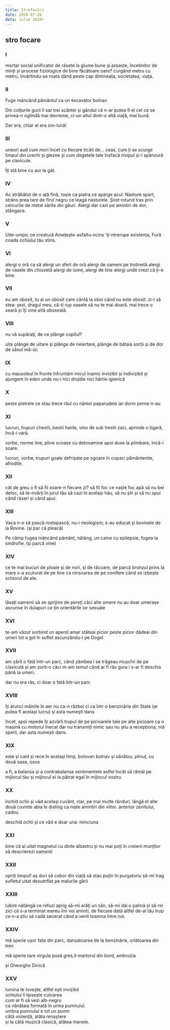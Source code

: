 ```yaml
---
title: Strofocări
date: 2020-07-26
data: iulie 2020+
---
```


## stro focare

### I

mortar social
unificator de râsete la glume bune și proaste,
încetinitor de minți
și procese fiziologice de bine făcătoare
oare?
curgând metru cu metru, învârtindu-se roata
dând peste cap dimineața, societatea,
viața.


### II

Fuge mâncând pământul
ca un excavator bolnav.

Din colțurile gurii îi sar
trei scântei și gândul
că n-ar putea fi el cel
ce se privea-n oglindă
mai devreme, ci-un altul
dintr-o altă viață, mai bună.

Dar era, chiar el era
om-lună!


### III

uneori aud
cum mori încet
cu fiecare ticăit de... ceas,
cum ți se scurge timpul
din urechi și glezne
și cum degetele tale
înșfacă nisipul și-l spânzură
pe clavicule.

Îți stă bine cu aur la gât.


### IV

Ac străbătut de o ață fină,
roșie ca piatra ce sparge acul.
Nasture spart, strâns prea tare
de firul negru ce leagă nasturele.
Șiret rotund tras prin cercurile
de metal sărite din găuri.
Alergi dar cazi pe amintiri
de dor, stângace.


### V

Uite-umpic ce creatură
Amețește-asfaltu-ncins
'ți-ntrerupe existența,
Fură coada ochiului tău stins.


### VI

alergi o oră ca să
alergi un sfert de oră
alergi de oameni pe trotinetă
alergi de vasele din chiuvetă
alergi de lume, alergi de tine
alergi unde crezi că ți-e bine


### VII

eu am obosit,
tu ai un obosit
care cântă la oboi
când nu este obosit.
zi-i să stea:
șezi, dragul meu,
că-ți rup oasele
să nu te mai doară.
mai trece o seară
și îți vine altă oboseală.


### VIII

nu vă supărați,
de ce plânge copilul?

uite plânge de uitare
și plânge de neiertare,
plânge de bătaia sorții
și de dor de sânul mă-sii.


### IX

cu mausoleul în frunte
înfruntăm micul inamic
invizibil și indivizibil
și ajungem în eden
unde nu-i nici drojdie
nici hârtie igienică


### X

peste pietrele ce stau
trece răul cu nămol
paparudele iar dorm
perne n-au


### XI

lucruri, trupuri
chestii, bestii
haide, vino de sub trestii
zaci, aprinde o țigară,
încă-i vară.

vorbe, norme
line, pline
scoase cu detoxamine
apoi duse la plimbare,
încă-i soare.

lucruri, vorbe,
trupuri goale
defrișate pe ogoare
în copaci pământenite,
afrodite.


### XII

cât de greu o fi să fii
soare-n fiecare zi?
să fii foc ce naște foc
apă să nu bei deloc,
să te-nvârți în jurul tău
să cazi în același hău,
să nu știi și să nu spui
când răsari și când apui.


### XIII

Vaca n-o să pască
rostopască,
nu-i neologism;
s-au educat și bovinele
de la Rovine.
(și par că pleacă)

Pe câmp fugea
mâncând pământ,
nătâng,
un caine cu epilepsie,
fugea la sindrofie.
(și parcă vine)


### XIV

ce te mai bucuri de ploaie
și de nori, și de răcoare,
de parcă bronzul prins la mare
s-a scuturat de pe tine
ca ninsoarea de pe conifere
când se izbește schiorul de ele.


### XV

lăsați oamenii să se sprijine de pereți
căci alte umere nu au
doar umerașe ascunse în dulapuri
ce țin orientările lor sexuale


### XVI

te-am văzut sorbind un aperol
amar stăteai picior peste picior
dădeai din umeri tot a gol
în suflet ascunzându-l pe Gogol


### XVII

am zărit o fată într-un parc, când zâmbea
i se trăgeau mușchii de pe claviculă
și am zorit-o căci m-am temut când ar fi râs
gura i s-ar fi deschis până la umeri.

dar nu era râs, ci doar o fată într-un parc


### XVIII

îți arunci mâinile în aer
nu ca-n război
ci ca într-o benzinărie din State
(ar putea fi același lucru)
și asta numești dans

încet, apoi repede îți azvârli
trupul de pe picioarele tale
pe alte picioare
ca o mașină cu motorul înecat
dar nu transmiți nimic
sau nu știu a recepționa;
mă sperii,
dar asta numești dans.


### XIX

este
și cald și rece în același timp,
bolovan bolnav și sănătos,
plinuț, cu două oase, osos

a fi,
a balansa și a contrabalansa
sentimentele astfel încât
să rămâi pe mijlocul tău
și mijlocul ei la pătrat
egal în mijlocul vostru


### XX

închid ochii și văd același cuvânt,
clar,
pe mai multe rânduri,
lângă el alte două cuvinte
abia le disting
ca niște amintiri din viitor.
anterior zenitului, cadou

deschid ochii și ce văd e doar una:
minciuna


### XXI

bine că ai uitat magnetul
cu dinte albastru
și nu mai poți
în creierii munților
să descrierezi oamenii


### XXII

opriți timpul!
aș dori să cobor din viață
să stau puțin în purgatoriu
să-mi trag sufletul
uitat desumflat pe malurile gării


### XXIII

iubire nătângă ce refuzi aprig să-mi arăți un sân,
să-mi dai o palmă și să-mi zici că s-a terminat
mereu îmi voi aminti, de fiecare dată altfel
de-al tău trup ce n-a știu să cadă secerat
când a venit toamna între noi.


### XXIV

mă sperie ușor
fata din parc,
dansatoarea de la benzinărie,
urlătoarea din tren

mă sperie tare
virgula pusă gres,it
martorul din bord,
ambrozia

și Gheorghe Dinică


### XXV

lumina te lovește, altfel ești invizibil  
ochiului îi lipsește culoarea  
cum ar fi să vezi alb-negru  
ca vânătaia formată în urma pumnului.  
umbra pumnului e tot un pumn  
câtă violență, atâta renaștere  
și la câtă muzică clasică, atâtea manele.  
